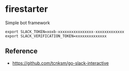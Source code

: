 # firestarter

Simple bot framework


~~~
export SLACK_TOKEN=xoxb-xxxxxxxxxxxxxxxx-xxxxxxxxxxxxx
export SLACK_VERIFICATION_TOKEN=xxxxxxxxxxxxxx
~~~

## Reference

* https://github.com/tcnksm/go-slack-interactive
